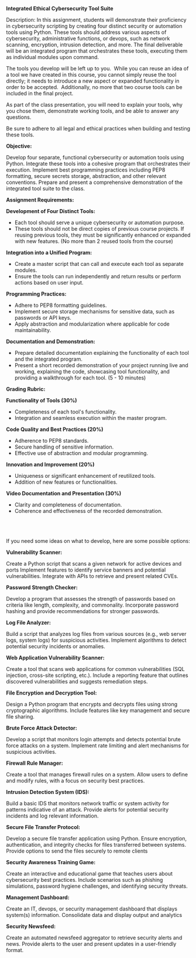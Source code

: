 
**Integrated Ethical Cybersecurity Tool Suite**

Description: In this assignment, students will demonstrate their proficiency in cybersecurity scripting by creating four distinct security or automation tools using Python. These tools should address various aspects of cybersecurity, administrative functions, or devops, such as network scanning, encryption, intrusion detection, and more. The final deliverable will be an integrated program that orchestrates these tools, executing them as individual modules upon command.

The tools you develop will be left up to you.  While you can reuse an idea of a tool we have created in this course, you cannot simply reuse the tool directly; it needs to introduce a new aspect or expanded functionality in order to be accepted.  Additionally, no more that two course tools can be included in the final project.  

As part of the class presentation, you will need to explain your tools, why you chose them, demonstrate working tools, and be able to answer any questions.  

Be sure to adhere to all legal and ethical practices when building and testing these tools.  

**Objective:**

Develop four separate, functional cybersecurity or automation tools using Python.
Integrate these tools into a cohesive program that orchestrates their execution.
Implement best programming practices including PEP8 formatting, secure secrets storage, abstraction, and other relevant conventions.
Prepare and present a comprehensive demonstration of the integrated tool suite to the class.




**Assignment Requirements:**

**Development of Four Distinct Tools:**

- Each tool should serve a unique cybersecurity or automation purpose.
- These tools should not be direct copies of previous course projects. If reusing previous tools, they must be significantly enhanced or expanded with new features. (No more than 2 reused tools from the course)

**Integration into a Unified Program:**

- Create a master script that can call and execute each tool as separate modules.
- Ensure the tools can run independently and return results or perform actions based on user input.

**Programming Practices:**

- Adhere to PEP8 formatting guidelines.
- Implement secure storage mechanisms for sensitive data, such as passwords or API keys.
- Apply abstraction and modularization where applicable for code maintainability.

**Documentation and Demonstration:**

- Prepare detailed documentation explaining the functionality of each tool and the integrated program.
- Present a short recorded demonstration of your project running live and working, explaining the code, showcasing tool functionality, and providing a walkthrough for each tool. (5 - 10 minutes)

**Grading Rubric:**

**Functionality of Tools (30%)**

- Completeness of each tool's functionality.
- Integration and seamless execution within the master program.

**Code Quality and Best Practices (20%)**

- Adherence to PEP8 standards.
- Secure handling of sensitive information.
- Effective use of abstraction and modular programming.

**Innovation and Improvement (20%)**

- Uniqueness or significant enhancement of reutilized tools.
- Addition of new features or functionalities.

**Video Documentation and Presentation (30%)**

- Clarity and completeness of documentation.
- Coherence and effectiveness of the recorded demonstration.






<br>
<br>
<br>
If you need some ideas on what to develop, here are some possible options:

**Vulnerability Scanner:**

Create a Python script that scans a given network for active devices and ports
Implement features to identify service banners and potential vulnerabilities.
Integrate with APIs to retrieve and present related CVEs.

**Password Strength Checker:**

Develop a program that assesses the strength of passwords based on criteria like length, complexity, and commonality.
Incorporate password hashing and provide recommendations for stronger passwords.

**Log File Analyzer:**

Build a script that analyzes log files from various sources (e.g., web server logs, system logs) for suspicious activities.
Implement algorithms to detect potential security incidents or anomalies.

**Web Application Vulnerability Scanner:**

Create a tool that scans web applications for common vulnerabilities (SQL injection, cross-site scripting, etc.).
Include a reporting feature that outlines discovered vulnerabilities and suggests remediation steps.

**File Encryption and Decryption Tool:**

Design a Python program that encrypts and decrypts files using strong cryptographic algorithms.
Include features like key management and secure file sharing.

**Brute Force Attack Detector:**

Develop a script that monitors login attempts and detects potential brute force attacks on a system.
Implement rate limiting and alert mechanisms for suspicious activities.

**Firewall Rule Manager:**

Create a tool that manages firewall rules on a system.
Allow users to define and modify rules, with a focus on security best practices.

**Intrusion Detection System (IDS):**

Build a basic IDS that monitors network traffic or system activity for patterns indicative of an attack.
Provide alerts for potential security incidents and log relevant information.

**Secure File Transfer Protocol:**

Develop a secure file transfer application using Python.
Ensure encryption, authentication, and integrity checks for files transferred between systems.
Provide options to send the files securely to remote clients

**Security Awareness Training Game:**

Create an interactive and educational game that teaches users about cybersecurity best practices.
Include scenarios such as phishing simulations, password hygiene challenges, and identifying security threats.

**Management Dashboard:**

Create an IT, devops, or security management dashboard that displays system(s) information.
Consolidate data and display output and analytics

**Security Newsfeed:**

Create an automated newsfeed aggregator to retrieve security alerts and news.
Provide alerts to the user and present updates in a user-friendly format.
